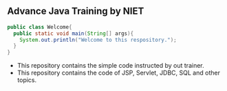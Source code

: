 ## Advance Java Training by NIET

```java
public class Welcome{
  public static void main(String[] args){
    System.out.println("Welcome to this respository.");
  }
}
```
* This repository contains the simple code instructed by out trainer.
* This repository contains the code of JSP, Servlet, JDBC, SQL and other topics.
